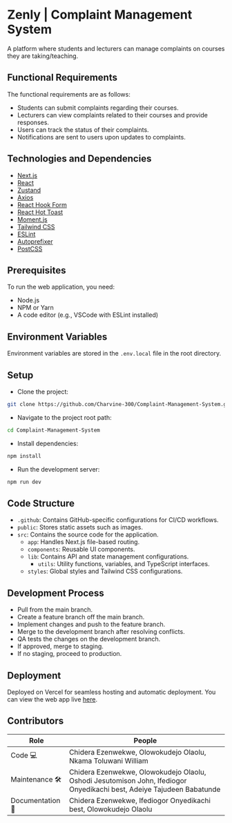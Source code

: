 # Zenly | Complaint Management System

A platform where students and lecturers can manage complaints on courses they are taking/teaching.

## Functional Requirements

The functional requirements are as follows:

- Students can submit complaints regarding their courses.
- Lecturers can view complaints related to their courses and provide responses.
- Users can track the status of their complaints.
- Notifications are sent to users upon updates to complaints.

## Technologies and Dependencies

- [Next.js](https://nextjs.org/ 'Next.js')
- [React](https://react.dev/ 'React')
- [Zustand](https://zustand-demo.pmnd.rs/ 'Zustand')
- [Axios](https://www.npmjs.com/package/axios 'Axios')
- [React Hook Form](https://react-hook-form.com/ 'React Hook Form')
- [React Hot Toast](https://react-hot-toast.com/ 'React Hot Toast')
- [Moment.js](https://momentjs.com/ 'Moment.js')
- [Tailwind CSS](https://tailwindcss.com/ 'Tailwind CSS')
- [ESLint](https://eslint.org/ 'ESLint')
- [Autoprefixer](https://github.com/postcss/autoprefixer 'Autoprefixer')
- [PostCSS](https://postcss.org/ 'PostCSS')

## Prerequisites

To run the web application, you need:
- Node.js
- NPM or Yarn
- A code editor (e.g., VSCode with ESLint installed)

## Environment Variables

Environment variables are stored in the `.env.local` file in the root directory.

## Setup

- Clone the project:

```bash
git clone https://github.com/Charvine-300/Complaint-Management-System.git
```

- Navigate to the project root path:

```bash
cd Complaint-Management-System
```

- Install dependencies:

```bash
npm install
```

- Run the development server:

```bash
npm run dev
```

## Code Structure

- `.github`: Contains GitHub-specific configurations for CI/CD workflows.
- `public`: Stores static assets such as images.
- `src`: Contains the source code for the application.
  - `app`: Handles Next.js file-based routing.
  - `components`: Reusable UI components.
  - `lib`: Contains API and state management configurations.
    - `utils`: Utility functions, variables, and TypeScript interfaces.
  - `styles`: Global styles and Tailwind CSS configurations.

## Development Process

- Pull from the main branch.
- Create a feature branch off the main branch.
- Implement changes and push to the feature branch.
- Merge to the development branch after resolving conflicts.
- QA tests the changes on the development branch.
- If approved, merge to staging.
- If no staging, proceed to production.

## Deployment

Deployed on Vercel for seamless hosting and automatic deployment.
You can view the web app live [here](https://zenly-complaint-mgmt-system.vercel.app/ 'here').

## Contributors

| Role             | People                             |
|-----------------|----------------------------------|
| Code 💻          | Chidera Ezenwekwe, Olowokudejo Olaolu, ⁠Nkama Toluwani William    |
| Maintenance 🛠   | Chidera Ezenwekwe, Olowokudejo Olaolu, Oshodi Jesutomison John, ⁠Ifediogor Onyedikachi best, Adeiye Tajudeen Babatunde    |
| Documentation 📖 | Chidera Ezenwekwe, ⁠Ifediogor Onyedikachi best, Olowokudejo Olaolu     |

